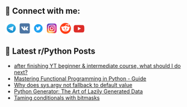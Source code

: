 ## 🔎 Connect with me:
[<img src="https://github.com/bullbesh/bullbesh/blob/main/images/Telegram.png" width="32" height="32" />](https://t.me/bullbesh)
[<img src="https://github.com/bullbesh/bullbesh/blob/main/images/VK.png" width="32" height="32" />](https://vk.com/bullbesh)
[<img src="https://github.com/bullbesh/bullbesh/blob/main/images/Twitter.png" width="32" height="32" />](https://twitter.com/bullbesh1)
[<img src="https://github.com/bullbesh/bullbesh/blob/main/images/Instagram.png" width="32" height="32" />](https://www.instagram.com/bullbesh)
[<img src="https://github.com/bullbesh/bullbesh/blob/main/images/Reddit.png" width="32" height="32" />](https://www.reddit.com/user/bullbesh)
[<img src="https://github.com/bullbesh/bullbesh/blob/main/images/YouTube.png" width="32" height="32" />](https://www.youtube.com/channel/UCtfjRs6uzgq5mfm8S06WTcg)

## 📕 Latest r/Python Posts
<!-- BLOG-POST-LIST:START -->
- [after finishing YT beginner &amp; intermediate course, what should I do next?](https://www.reddit.com/r/Python/comments/15ea9gs/after_finishing_yt_beginner_intermediate_course/)
- [Mastering Functional Programming in Python - Guide](https://www.reddit.com/r/Python/comments/15e9g3w/mastering_functional_programming_in_python_guide/)
- [Why does sys.argv not fallback to default value](https://www.reddit.com/r/Python/comments/15e8non/why_does_sysargv_not_fallback_to_default_value/)
- [Python Generator: The Art of Lazily Generated Data](https://www.reddit.com/r/Python/comments/15e8ibk/python_generator_the_art_of_lazily_generated_data/)
- [Taming conditionals with bitmasks](https://www.reddit.com/r/Python/comments/15e8ah7/taming_conditionals_with_bitmasks/)
<!-- BLOG-POST-LIST:END -->
